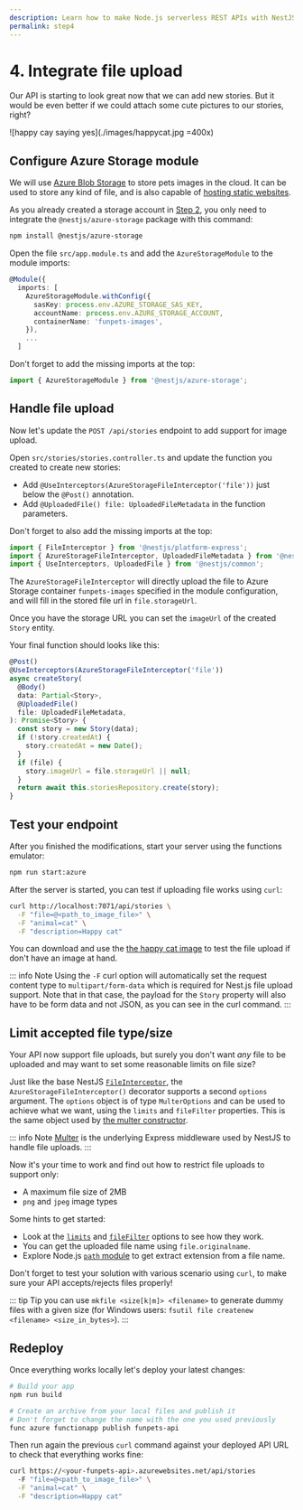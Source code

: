 ```yaml
---
description: Learn how to make Node.js serverless REST APIs with NestJS and Azure
permalink: step4
---
```


# 4. Integrate file upload

Our API is starting to look great now that we can add new stories. But it would be even better if we could attach some cute pictures to our stories, right?

![happy cay saying yes](./images/happycat.jpg =400x)

## Configure Azure Storage module

We will use [Azure Blob Storage](https://azure.microsoft.com/services/storage/blobs/?WT.mc_id=nitro-workshop-yolasors) to store pets images in the cloud. It can be used to store any kind of file, and is also capable of [hosting static websites](https://docs.microsoft.com/azure/storage/blobs/storage-blob-static-website?WT.mc_id=nitro-workshop-yolasors).

As you already created a storage account in [Step 2](/step2), you only need to integrate the `@nestjs/azure-storage` package with this command:

```sh
npm install @nestjs/azure-storage
```

Open the file `src/app.module.ts` and add the `AzureStorageModule` to the module imports:
```ts
@Module({
  imports: [
    AzureStorageModule.withConfig({
      sasKey: process.env.AZURE_STORAGE_SAS_KEY,
      accountName: process.env.AZURE_STORAGE_ACCOUNT,
      containerName: 'funpets-images',
    }),
    ...
  ]
```

Don't forget to add the missing imports at the top:
```ts
import { AzureStorageModule } from '@nestjs/azure-storage';
```

## Handle file upload

Now let's update the `POST /api/stories` endpoint to add support for image upload.

Open `src/stories/stories.controller.ts` and update the function you created to create new stories:
- Add `@UseInterceptors(AzureStorageFileInterceptor('file'))` just below the `@Post()` annotation.
- Add `@UploadedFile() file: UploadedFileMetadata` in the function parameters.

Don't forget to also add the missing imports at the top:
```ts
import { FileInterceptor } from '@nestjs/platform-express';
import { AzureStorageFileInterceptor, UploadedFileMetadata } from '@nestjs/azure-storage';
import { UseInterceptors, UploadedFile } from '@nestjs/common';
```

The `AzureStorageFileInterceptor` will directly upload the file to Azure Storage container `funpets-images` specified in the module configuration, and will fill in the stored file url in `file.storageUrl`.

Once you have the storage URL you can set the `imageUrl` of the created `Story` entity.

Your final function should looks like this:

```ts
@Post()
@UseInterceptors(AzureStorageFileInterceptor('file'))
async createStory(
  @Body()
  data: Partial<Story>,
  @UploadedFile()
  file: UploadedFileMetadata,
): Promise<Story> {
  const story = new Story(data);
  if (!story.createdAt) {
    story.createdAt = new Date();
  }
  if (file) {
    story.imageUrl = file.storageUrl || null;
  }
  return await this.storiesRepository.create(story);
}
```

## Test your endpoint

After you finished the modifications, start your server using the functions emulator:

```sh
npm run start:azure
```

After the server is started, you can test if uploading file works using `curl`:

```sh
curl http://localhost:7071/api/stories \
  -F "file=@<path_to_image_file>" \
  -F "animal=cat" \
  -F "description=Happy cat"
```

You can download and use the [the happy cat image](#_4-integrate-file-upload) to test the file upload if don't have an image at hand.

::: info Note
Using the `-F` curl option will automatically set the request content type to `multipart/form-data` which is required for Nest.js file upload support. Note that in that case, the payload for the `Story` property will also have to be form data and not JSON, as you can see in the curl command.
:::

## Limit accepted file type/size

Your API now support file uploads, but surely you don't want *any* file to be uploaded and may want to set some reasonable limits on file size?

Just like the base NestJS [`FileInterceptor`](https://docs.nestjs.com/techniques/file-upload#basic-example), the `AzureStorageFileInterceptor()` decorator supports a second `options` argument. The `options` object is of type `MulterOptions` and can be used to achieve what we want, using the `limits` and `fileFilter` properties. This is the same object used by [the multer constructor](https://github.com/expressjs/multer#multeropts).

::: info Note
[Multer](https://github.com/expressjs/multer) is the underlying Express middleware used by NestJS to handle file uploads.
:::

Now it's your time to work and find out how to restrict file uploads to support only:
- A maximum file size of 2MB
- `png` and `jpeg` image types

Some hints to get started:
- Look at the [`limits`](https://github.com/expressjs/multer#limits) and [`fileFilter`](https://github.com/expressjs/multer#filefilter) options to see how they work.
- You can get the uploaded file name using `file.originalname`.
- Explore Node.js [`path` module](https://nodejs.org/api/path.html) to get extract extension from a file name.

Don't forget to test your solution with various scenario using `curl`, to make sure your API accepts/rejects files properly!

::: tip Tip
you can use `mkfile <size[k|m]> <filename>` to generate dummy files with a given size (for Windows users: `fsutil file createnew <filename> <size_in_bytes>`).
:::

## Redeploy

Once everything works locally let's deploy your latest changes:

```sh
# Build your app
npm run build

# Create an archive from your local files and publish it
# Don't forget to change the name with the one you used previously
func azure functionapp publish funpets-api
```

Then run again the previous `curl` command against your deployed API URL to check that everything works fine:

```sh
curl https://<your-funpets-api>.azurewebsites.net/api/stories
  -F "file=@<path_to_image_file>" \
  -F "animal=cat" \
  -F "description=Happy cat"
```
